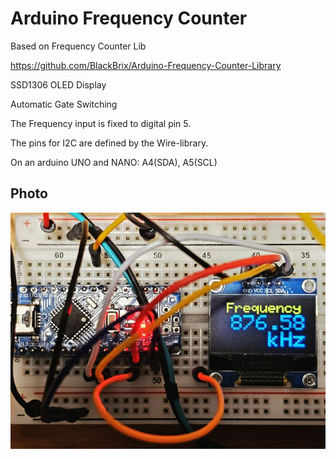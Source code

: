 # Arduino Frequency Counter

Based on Frequency Counter Lib 

https://github.com/BlackBrix/Arduino-Frequency-Counter-Library

SSD1306 OLED Display

Automatic Gate Switching

The Frequency input is fixed to digital pin 5.

The pins for I2C are defined by the Wire-library.

On an arduino UNO and NANO: A4(SDA), A5(SCL)

## Photo

![Photo](01.jpg)
